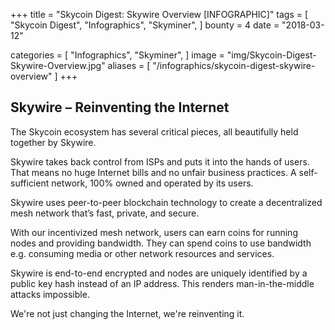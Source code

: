 +++
title = "Skycoin Digest: Skywire Overview [INFOGRAPHIC]"
tags = [
    "Skycoin Digest",
    "Infographics",
    "Skyminer",
]
bounty = 4
date = "2018-03-12"

categories = [
    "Infographics",
    "Skyminer",
]
image = "img/Skycoin-Digest-Skywire-Overview.jpg"
aliases = [
	"/infographics/skycoin-digest-skywire-overview"
]
+++

## Skywire – Reinventing the Internet

The Skycoin ecosystem has several critical pieces, all beautifully held together by Skywire.

Skywire takes back control from ISPs and puts it into the hands of users. That means no huge Internet bills and no unfair business practices. A self-sufficient network, 100% owned and operated by its users.

Skywire uses peer-to-peer blockchain technology to create a decentralized mesh network that’s fast, private, and secure.

With our incentivized mesh network, users can earn coins for running nodes and providing bandwidth. They can spend coins to use bandwidth e.g. consuming media or other network resources and services.

Skywire is end-to-end encrypted and nodes are uniquely identified by a public key hash instead of an IP address. This renders man-in-the-middle attacks impossible.

We're not just changing the Internet, we're reinventing it.
